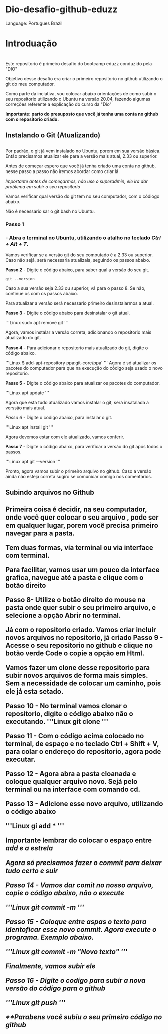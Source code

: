 # Dio-desafio-github-eduzz

Language: Portugues Brazil

# Introduação <h1>

Este repositorio é primeiro desafio do bootcamp eduzz conduzido pela "DIO"

Objetivo desse desafio era criar o primeiro repositorio no github utilizando o git do meu computador.<p>

Como parte da inciativa, vou colocar abaixo orientações de como subir o seu repositorio utilizando o Ubuntu na versão 20.04, fazendo algumas correções referente a explicação do curso da "Dio"<p>

**Importante: parto do presuposto que você já tenha uma conta no github com o repositorio criado.** <p>

## Instalando o Git (Atualizando) <h2>

Por padrão, o git já vem instalado no Ubuntu, porem em sua versão básica. Então precisamos atualizar ele para a versão mais atual, 2.33 ou superior.

Antes de começar espero que você já tenha criado uma conta no github, nesse passo a passo não iremos abordar como criar lá. 

*Importante antes de começarmos, não use o superadmin, ele ira dar problema em subir o seu repositorio*

Vamos verificar qual versão do git tem no seu computador, com o códiogo abaixo.

Não é necessario sar o git bash no Ubuntu.

### **Passo 1** <h3> - Abra o terminal no Ubuntu, utilizando o atalho no teclado *Ctrl + Alt + T*. 

Vamos verificar se a versão git do seu computado é a 2.33 ou superior. Caso não sejá, será necessaria atualizala, seguindo os passos abaixo.


**Passo 2** - Digite o código abaixo, para saber qual a versão do seu git.

~~~Linux
git --version
~~~

Caso a sua versão seja 2.33 ou superior, vá para o passo 8. Se não, continue os com os passos abaixo.

Para atualizar a versão será necessario primeiro desinstalarmos a atual.

**Passo 3** - Digite o código abaixo para desinstalar o git atual. 

´´´Linux
sudo apt remove git
´´´

Agora, vamos instalar a versão correta, adicionando o repositorio mais atualizado do git.


**Passo 4** - Para adicionar o repositorio mais atualizado do git, digite o código abaixo. 

'''Linux
$ add-apt-repository ppa:git-core/ppa'
'''
Agora é só atualizar os pacotes do computador para que na execução do código seja usado o novo repositorio.

**Passo 5** - Digite o código abaixo para atualizar os pacotes do computador. 

'''Linux
apt update
'''

Agora que esta tudo atualizado vamos instalar o git, será insatalada a verssão mais atual.

*Passo 6* - Digite o codigo abaixo, para instalar o git. 

'''Linux
apt install git
'''

Agora devemos estar com ele atualizado, vamos conferir.


**Passo 7** - Digite o código abaixo, para verificar a versão do git após todos o passos.

'''Linux
apt git --version
'''

Pronto, agora vamos subir o primeiro arquivo no github. Caso a versão ainda não esteja correta sugiro se comunicar comigo nos comentarios.

<h2>Subindo arquivos no Github<h2>

Primeira coisa é decidir, na seu computador, onde você quer colocar o seu arquivo , pode ser em qualquer lugar, porem você precisa primeiro navegar para a pasta.

Tem duas formas, via terminal  ou  via interface com terminal.

Para facilitar, vamos usar um pouco da interface grafica, navegue até a pasta e clique com o botão direito

**Passo 8**- Utilize o botão direito do mouse na pasta onde quer subir o seu primeiro arquivo, e selecione a opção  **Abrir no terminal**.
 

Já com o repositorio criado. Vamos criar incluir novos arquivos no repositorio, já criado
**Passo 9** -  Acesse o seu repositorio no github e clique no botão verde **Code** o copie a opção em Html.

Vamos fazer um clone desse repositorio para subir novos arquivos de forma mais simples. Sem a necessidade de colocar um caminho, pois ele já esta setado.

**Passo 10** - No terminal vamos clonar o repositorio, digite o código abaixo **não o executando**.
'''Linux
git clone 
'''

**Passo 11** - Com o código acima colocado no terminal, de espaço e no teclado **Ctrl +  Shift + V**, para colar o endereço do repositorio, **agora pode executar**.

**Passo 12** -  Agora abra a pasta cloanada e coloque qualquer arquivo novo. Sejá pelo terminal  ou na interface com comando cd. 

**Passo 13** - Adicione esse novo arquivo, utilizando o código abaixo

'''Linux
gi add * 
'''

**Importante lembrar do colocar o espaço entre <em>add<em> e a <em>estrela<em>**

Agora só precisamos fazer o commit para deixar tudo certo e suir

**Passo 14** - Vamos dar comit no nosso arquivo, copie o código abaixo, **não o execute**

'''Linux
git commit -m
'''

**Passo 15** - Coloque entre aspas o texto para identoficar esse novo commit. Agora **execute o programa**. Exemplo abaixo.

'''Linux
git commit -m "Novo texto"
'''

Finalmente, vamos subir ele

**Passo 16** - Digite o codigo para subir a nova versão do código para o github

'''Linux
git push
'''  

**Parabens você subiu o seu primeiro código no github




